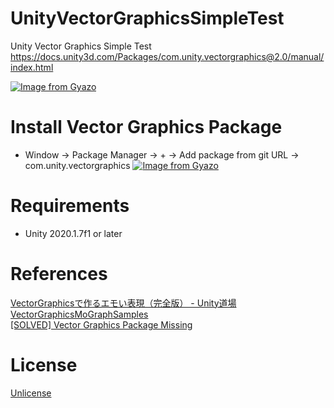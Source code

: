 # UnityVectorGraphicsSimpleTest

Unity Vector Graphics Simple Test https://docs.unity3d.com/Packages/com.unity.vectorgraphics@2.0/manual/index.html

[![Image from Gyazo](https://i.gyazo.com/46552919a0dc013c0c923e4668d0ebdd.png)](https://gyazo.com/46552919a0dc013c0c923e4668d0ebdd)

# Install Vector Graphics Package
- Window -> Package Manager -> + -> Add package from git URL -> com.unity.vectorgraphics
[![Image from Gyazo](https://i.gyazo.com/c031530c6d942f05dc0dd275ec4e60aa.png)](https://gyazo.com/c031530c6d942f05dc0dd275ec4e60aa)

# Requirements
- Unity 2020.1.7f1 or later

# References
[VectorGraphicsで作るエモい表現（完全版） - Unity道場](https://learning.unity3d.jp/2642/)   
[VectorGraphicsMoGraphSamples](https://github.com/gok11/VectorGraphicsMoGraphSamples)   
[[SOLVED] Vector Graphics Package Missing](https://forum.unity.com/threads/solved-vector-graphics-package-missing.682864/)


# License
[Unlicense](https://unlicense.org/)
